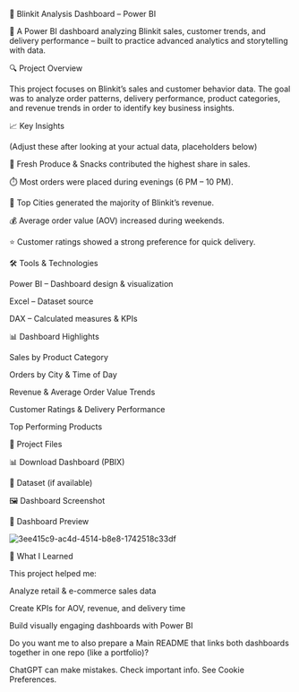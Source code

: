 🛒 Blinkit Analysis Dashboard – Power BI

🛒 A Power BI dashboard analyzing Blinkit sales, customer trends, and delivery performance – built to practice advanced analytics and storytelling with data.

🔍 Project Overview

This project focuses on Blinkit’s sales and customer behavior data.
The goal was to analyze order patterns, delivery performance, product categories, and revenue trends in order to identify key business insights.

📈 Key Insights

(Adjust these after looking at your actual data, placeholders below)

🥦 Fresh Produce & Snacks contributed the highest share in sales.

⏱️ Most orders were placed during evenings (6 PM – 10 PM).

📍 Top Cities generated the majority of Blinkit’s revenue.

💰 Average order value (AOV) increased during weekends.

⭐ Customer ratings showed a strong preference for quick delivery.

🛠 Tools & Technologies

Power BI – Dashboard design & visualization

Excel – Dataset source

DAX – Calculated measures & KPIs

📊 Dashboard Highlights

Sales by Product Category

Orders by City & Time of Day

Revenue & Average Order Value Trends

Customer Ratings & Delivery Performance

Top Performing Products

📂 Project Files

📊 Download Dashboard (PBIX)

📑 Dataset (if available)


🖼️ Dashboard Screenshot


📸 Dashboard Preview

![3ee415c9-ac4d-4514-b8e8-1742518c33df](https://github.com/user-attachments/assets/41629457-0afe-4447-9ebe-e3a24f9872c5)

🎯 What I Learned

This project helped me:

Analyze retail & e-commerce sales data

Create KPIs for AOV, revenue, and delivery time

Build visually engaging dashboards with Power BI


Do you want me to also prepare a Main README that links both dashboards together in one repo (like a portfolio)?

ChatGPT can make mistakes. Check important info. See Cookie Preferences.
